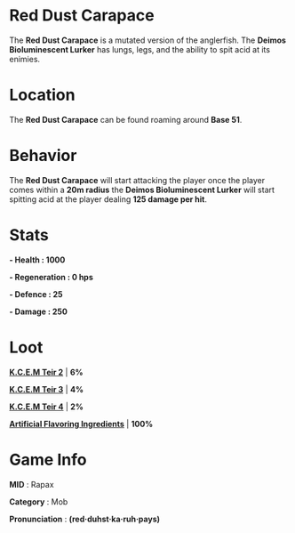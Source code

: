 # Red Dust Carapace

The **Red Dust Carapace** is a mutated version of the anglerfish. The **Deimos Bioluminescent Lurker** has lungs, legs, and the ability to spit acid at its enimies.

# Location

The **Red Dust Carapace** can be found roaming around **Base 51**.

# Behavior

The **Red Dust Carapace** will start attacking the player once the player comes within a **20m radius** the **Deimos Bioluminescent Lurker** will start spitting acid at the player dealing **125 damage per hit**.

# Stats 

**- Health : 1000**

**- Regeneration : 0 hps**

**- Defence : 25**

**- Damage : 250**

# Loot

[**K.C.E.M Teir 2**](https://github.com/AlphaMC0/Lone-Martian/blob/main/Game%20Items/Upgrade%20Modules/Kreger%20Cybernetic%20Exoskeleton%20Module%20Teir%202%20(K.C.E.M%20Teir%202).md) | **6%**

[**K.C.E.M Teir 3**](https://github.com/AlphaMC0/Lone-Martian/blob/main/Game%20Items/Upgrade%20Modules/Kreger%20Cybernetic%20Exoskeleton%20Module%20Teir%203%20(K.C.E.M%20Teir%203).md) | **4%**

[**K.C.E.M Teir 4**](https://github.com/AlphaMC0/Lone-Martian/blob/main/Game%20Items/Upgrade%20Modules/Kreger%20Cybernetic%20Exoskeleton%20Module%20Teir%204%20(K.C.E.M%20Teir%204).md) | **2%**

[**Artificial Flavoring Ingredients**](https://github.com/AlphaMC0/Lone-Martian/blob/main/Game%20Items/Food/Ingredients/Artificial%20Flavoring%20Ingredients.md) | **100%**

# Game Info

**MID** : Rapax

**Category** : Mob

**Pronunciation** : **(red·duhst·ka·ruh·pays)**
